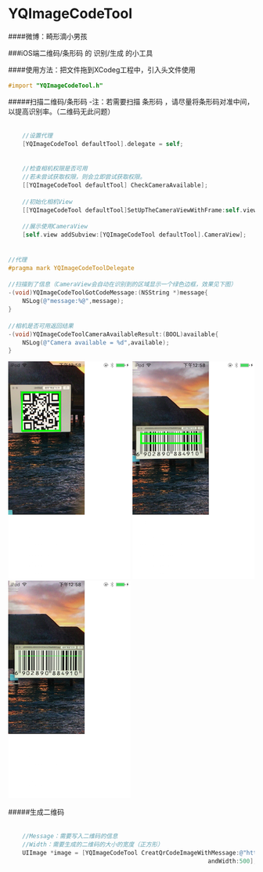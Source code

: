 # YQImageCodeTool
####微博：畸形滴小男孩

###iOS端二维码/条形码 的 识别/生成 的小工具


####使用方法：把文件拖到XCodeg工程中，引入头文件使用
```Objective-C
#import "YQImageCodeTool.h"
```
#####扫描二维码/条形码
-注：若需要扫描 条形码 ，请尽量将条形码对准中间，以提高识别率。（二维码无此问题）
```Objective-C
	
	//设置代理
    [YQImageCodeTool defaultTool].delegate = self;


	//检查相机权限是否可用
    //若未尝试获取权限，则会立即尝试获取权限。
    [[YQImageCodeTool defaultTool] CheckCameraAvailable];

    //初始化相机View
    [[YQImageCodeTool defaultTool]SetUpTheCameraViewWithFrame:self.view.bounds];
    
    //展示使用CameraView
    [self.view addSubview:[YQImageCodeTool defaultTool].CameraView];


//代理
#pragma mark YQImageCodeToolDelegate

//扫描到了信息（CameraView会自动在识别到的区域显示一个绿色边框，效果见下图）
-(void)YQImageCodeToolGotCodeMessage:(NSString *)message{
    NSLog(@"message:%@",message);
}

//相机是否可用返回结果
-(void)YQImageCodeToolCameraAvailableResult:(BOOL)available{
    NSLog(@"Camera available = %d",available);
}
```
![image](https://github.com/976431yang/YQImageCodeTool/blob/master/DEMO/screenshot/screenShot1.PNG)
![image](https://github.com/976431yang/YQImageCodeTool/blob/master/DEMO/screenshot/screenShot2.PNG)
![image](https://github.com/976431yang/YQImageCodeTool/blob/master/DEMO/screenshot/screenShot3.PNG)

#####生成二维码
```Objective-C
	
	//Message：需要写入二维码的信息
	//Width：需要生成的二维码的大小的宽度（正方形）
	UIImage *image = [YQImageCodeTool CreatQrCodeImageWithMessage:@"http://www.baidu.com"
                                                         andWidth:500];

```

